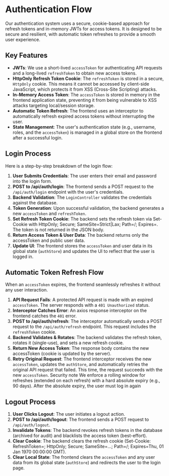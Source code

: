 # Authentication Flow

Our authentication system uses a secure, cookie-based approach for refresh tokens and in-memory JWTs for access tokens. It is designed to be secure and resilient, with automatic token refreshes to provide a smooth user experience.

## Key Features

*   **JWTs**: We use a short-lived `accessToken` for authenticating API requests and a long-lived `refreshToken` to obtain new access tokens.
*   **HttpOnly Refresh Token Cookie**: The `refreshToken` is stored in a secure, `HttpOnly` cookie. This means it cannot be accessed by client-side JavaScript, which protects it from XSS (Cross-Site Scripting) attacks.
*   **In-Memory Access Token**: The `accessToken` is stored in memory in the frontend application state, preventing it from being vulnerable to XSS attacks targeting local/session storage.
*   **Automatic Token Refresh**: The frontend uses an interceptor to automatically refresh expired access tokens without interrupting the user.
*   **State Management**: The user's authentication state (e.g., username, roles, and the `accessToken`) is managed in a global store on the frontend after a successful login.

## Login Process

Here is a step-by-step breakdown of the login flow:

1.  **User Submits Credentials**: The user enters their email and password into the login form.
2.  **POST to /api/auth/login**: The frontend sends a POST request to the `/api/auth/login` endpoint with the user's credentials.
3.  **Backend Validation**: The `LoginController` validates the credentials against the database.
4.  **Token Generation**: Upon successful validation, the backend generates a new `accessToken` and `refreshToken`.
5.  **Set Refresh Token Cookie**: The backend sets the refresh token via Set-Cookie with HttpOnly; Secure; SameSite=Strict|Lax; Path=/; Expires=<rolling>. The token is not returned in the JSON body.
6.  **Return Access Token & User Data**: The backend returns only the accessToken and public user data.
7.  **Update UI**: The frontend stores the `accessToken` and user data in its global state (`authStore`) and updates the UI to reflect that the user is logged in.

## Automatic Token Refresh Flow

When an `accessToken` expires, the frontend seamlessly refreshes it without any user interaction.

1.  **API Request Fails**: A protected API request is made with an expired `accessToken`. The server responds with a `401 Unauthorized` status.
2.  **Interceptor Catches Error**: An axios response interceptor on the frontend catches the `401` error.
3.  **POST to /api/auth/refresh**: The interceptor automatically sends a POST request to the `/api/auth/refresh` endpoint. This request includes the `refreshToken` cookie.
4.  **Backend Validates & Rotates**: The backend validates the refresh token, rotates it (single-use), and sets a new refresh cookie.
5.  **Return New Access Token**: The response body contains the new accessToken (cookie is updated by the server).
6.  **Retry Original Request**: The frontend interceptor receives the new `accessToken`, updates the `authStore`, and automatically retries the original API request that failed. This time, the request succeeds with the new `accessToken`.
Security note
    We enforce a rolling window for refreshes (extended on each refresh) with a hard absolute expiry (e.g., 90 days). After the absolute expiry, the user must log in again
## Logout Process

1.  **User Clicks Logout**: The user initiates a logout action.
2.  **POST to /api/auth/logout**: The frontend sends a POST request to `/api/auth/logout`.
3.  **Invalidate Tokens**: The backend revokes refresh tokens in the database (archived for audit) and blacklists the access token (best-effort).
4.  **Clear Cookie**: The backend clears the refresh cookie (Set-Cookie: RefreshToken=; HttpOnly; Secure; SameSite=…; Path=/; Expires=Thu, 01 Jan 1970 00:00:00 GMT).
5.  **Clear Local State**: The frontend clears the `accessToken` and any user data from its global state (`authStore`) and redirects the user to the login page.

